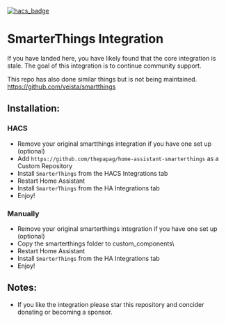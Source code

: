 [![hacs_badge](https://img.shields.io/badge/HACS-Custom-41BDF5.svg)](https://github.com/hacs/integration)
# SmarterThings Integration

If you have landed here, you have likely found that the core integration is stale. The goal of this integration is to continue community support.

This repo has also done similar things but is not being maintained.
https://github.com/veista/smartthings



## Installation:
### HACS
- Remove your original smartthings integration if you have one set up (optional)
- Add `https://github.com/thepapag/home-assistant-smarterthings` as a Custom Repository
- Install `SmarterThings` from the HACS Integrations tab
- Restart Home Assistant
- Install `SmarterThings` from the HA Integrations tab
- Enjoy!

### Manually
- Remove your original smarterthings integration if you have one set up (optional)
- Copy the smarterthings folder to custom_components\
- Restart Home Assistant
- Install `SmarterThings` from the HA Integrations tab
- Enjoy!

## Notes:
- If you like the integration please star this repository and concider donating or becoming a sponsor.
